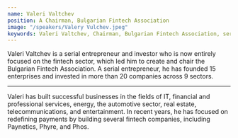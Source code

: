 ```yaml
---
name: Valeri Valtchev
position: А Chairman, Bulgarian Fintech Association
image: "/speakers/Valery Vulchev.jpeg"
keywords: Valeri Valtchev, Chairman, Bulgarian Fintech Association, serial entrepreneur, investor, fintech sector, IT, financial services, professional services, energy, automotive sector, real estate, telecommunications, entertainment, Paynetics, Phyre, Phos, fintech companies, business development, entrepreneurship, investment, payments redefinition, startup founde r, business strategy, innovation, technology, Bulgaria
---
```


Valeri Valtchev is a serial entrepreneur and investor who is now entirely focused on the fintech sector, which led him to create and chair the Bulgarian Fintech Association. A serial entrepreneur, he has founded 15 enterprises and invested in more than 20 companies across 9 sectors.

---

Valeri has built successful businesses in the fields of IT, financial and professional services, energy, the automotive sector, real estate, telecommunications, and entertainment. In recent years, he has focused on redefining payments by building several fintech companies, including Paynetics, Phyre, and Phos.

